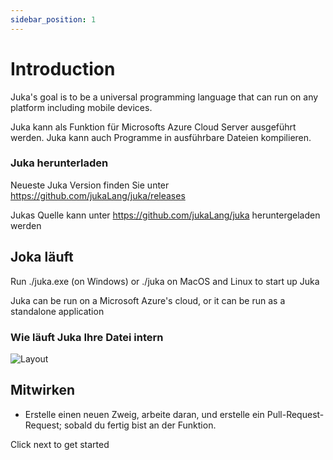 ```yaml
---
sidebar_position: 1
---
```


# Introduction

Juka's goal is to be a universal programming language that can run on any platform including mobile devices.

Juka kann als Funktion für Microsofts Azure Cloud Server ausgeführt werden. Juka kann auch Programme in ausführbare Dateien kompilieren.


### Juka herunterladen
Neueste Juka Version finden Sie unter https://github.com/jukaLang/juka/releases

Jukas Quelle kann unter https://github.com/jukaLang/juka heruntergeladen werden

## Joka läuft
Run ./juka.exe (on Windows) or ./juka on MacOS and Linux to start up Juka

Juka can be run on a Microsoft Azure's cloud, or it can be run as a standalone application

### Wie läuft Juka Ihre Datei intern
![Layout](/img/Runtime.png)

## Mitwirken
- Erstelle einen neuen Zweig, arbeite daran, und erstelle ein Pull-Request-Request; sobald du fertig bist an der Funktion.

Click next to get started